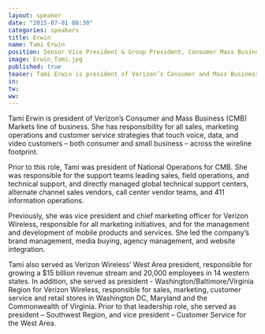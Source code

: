 ```yaml
---
layout: speaker
date: "2015-07-01 08:30"
categories: speakers
title: Erwin
name: Tami Erwin
position: Senior Vice President & Group President, Consumer Mass Business Sales & Services Wireline Consumer & Mass Business at VERIZON
image: Erwin_Tami.jpg
published: true
teaser: Tami Erwin is president of Verizon’s Consumer and Mass Business (CMB) Markets line of business. 
in:
tw:
ww: 
---
```

Tami Erwin is president of Verizon’s Consumer and Mass Business (CMB) Markets line of business. She has responsibility for all sales, marketing operations and customer service strategies that touch voice, data, and video customers – both consumer and small business – across the wireline footprint.

Prior to this role, Tami was president of National Operations for CMB. She was responsible for the support teams leading sales, field operations, and technical support, and directly managed global technical support centers, alternate channel sales vendors, call center vendor teams, and 411 information operations.

Previously, she was vice president and chief marketing officer for Verizon Wireless, responsible for all marketing initiatives, and for the management and development of mobile products and services. She led the company’s brand management, media buying, agency management, and website integration.

Tami also served as Verizon Wireless’ West Area president, responsible for growing a $15 billion revenue stream and 20,000 employees in 14 western states. In addition, she served as president - Washington/Baltimore/Virginia Region for Verizon Wireless, responsible for sales, marketing, customer service and retail stores in Washington DC, Maryland and the Commonwealth of Virginia. Prior to that leadership role, she served as president – Southwest Region, and vice president – Customer Service for the West Area. 
